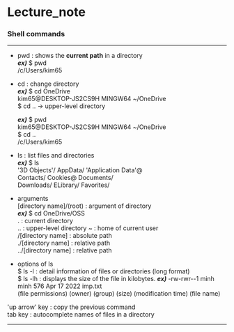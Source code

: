 # Lecture_note  

### Shell commands  
---
- pwd : shows the **current path** in a directory  
***ex)*** $ pwd  
          /c/Users/kim65  
          
- cd : change directory  
***ex)*** $ cd OneDrive  
          kim65@DESKTOP-JS2CS9H MINGW64 ~/OneDrive  
          $ cd ..   -> upper-level directory   
          
  ***ex)*** $ pwd  
          kim65@DESKTOP-JS2CS9H MINGW64 ~/OneDrive  
          $ cd ..  
          /c/Users/kim65  
          
- ls : list files and directories  
***ex)*** $ ls  
          '3D Objects'/ AppData/ 'Application Data'@  
           Contacts/ Cookies@  Documents/  
           Downloads/   ELibrary/   Favorites/  
           
- arguments   
[directory name]/(root) : argument of directory  
***ex)*** $ cd OneDrive/OSS  
. : current directory  
.. : upper-level directory 
~ : home of current user    
/[directory name] : absolute path  
./[directory name] : relative path  
../[directory name] : relative path  

- options of ls  
$ ls -l : detail information of files or directories (long format)  
$ ls -lh : displays the size of the file in kilobytes.
***ex)*** -rw-rwr--1  minh  minh  576  Apr  17  2022  imp.txt  
 (file permissions) (owner) (group)  (size)  (modification time)  (file name)  
 
 'up arrow' key : copy the previous command  
 tab key : autocomplete names of files in a directory  
 
---
